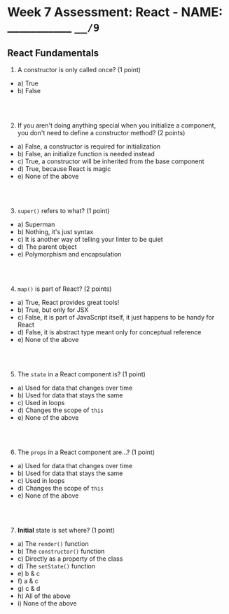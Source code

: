 # Week 7 Assessment: React - NAME: ___________  `__/9`

## React Fundamentals

1. A constructor is only called once? (1 point)

* a) True
* b) False

<br><br>

2. If you aren't doing anything special when you initialize a component, you don't need to define a constructor method? (2 points)

* a) False, a constructor is required for initialization
* b) False, an initialize function is needed instead
* c) True, a constructor will be inherited from the base component
* d) True, because React is magic
* e) None of the above

<br><br>

3. `super()` refers to what? (1 point)

* a) Superman
* b) Nothing, it's just syntax
* c) It is another way of telling your linter to be quiet
* d) The parent object
* e) Polymorphism and encapsulation

<br><br>

4. `map()` is part of React? (2 points)

* a) True, React provides great tools!
* b) True, but only for JSX
* c) False, it is part of JavaScript itself, it just happens to be handy for React
* d) False, it is abstract type meant only for conceptual reference
* e) None of the above

<br><br>

5. The `state` in a React component is? (1 point)

* a) Used for data that changes over time
* b) Used for data that stays the same
* c) Used in loops
* d) Changes the scope of `this`
* e) None of the above

<br><br>

6. The `props` in a React component are...? (1 point)

* a) Used for data that changes over time
* b) Used for data that stays the same
* c) Used in loops
* d) Changes the scope of `this`
* e) None of the above

<br><br>

7. **Initial** state is set where? (1 point)

* a) The `render()` function
* b) The `constructor()` function 
* c) Directly as a property of the class
* d) The `setState()` function
* e) b & c
* f) a & c
* g) c & d
* h) All of the above
* i) None of the above

